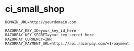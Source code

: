# ci_small_shop

```
DOMAIN_URL=http://yourdomain.com
```

```
RAZORPAY_KEY_ID=your_key_id_here
RAZORPAY_KEY_SECRET=your_key_secret_here
RAZORPAY_CURRENCY=INR
RAZORPAY_PAYMENT_URL=https://api.razorpay.com/v1/payment
```